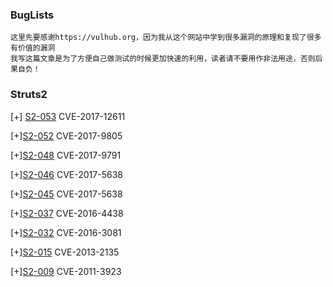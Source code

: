 ### BugLists

```
这里先要感谢https://vulhub.org，因为我从这个网站中学到很多漏洞的原理和复现了很多有价值的漏洞
我写这篇文章是为了方便自己做测试的时候更加快速的利用，读者请不要用作非法用途，否则后果自负！

```
### Struts2
[+] [S2-053](https://github.com/linchong-cmd/BugLists/blob/master/S2-052.md)  CVE-2017-12611

[+][S2-052](https://github.com/linchong-cmd/BugLists/blob/master/S2-052.md) CVE-2017-9805

[+][S2-048](https://github.com/linchong-cmd/BugLists/blob/master/S2-048.md) CVE-2017-9791

[+][S2-046](https://github.com/linchong-cmd/BugLists/blob/master/S2-046.md) CVE-2017-5638

[+][S2-045](https://github.com/linchong-cmd/BugLists/blob/master/S2-045.md) CVE-2017-5638

[+][S2-037](https://github.com/linchong-cmd/BugLists/blob/master/S2-037.md) CVE-2016-4438

[+][S2-032](https://github.com/linchong-cmd/BugLists/blob/master/S2-032.md) CVE-2016-3081

[+][S2-015](https://github.com/linchong-cmd/BugLists/blob/master/S2-015.md) CVE-2013-2135

[+][S2-009](https://github.com/linchong-cmd/BugLists/blob/master/S2-009.md) CVE-2011-3923
